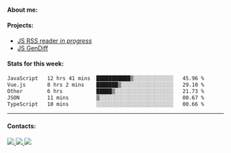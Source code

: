 #### About me:

#### Projects:
- [JS RSS reader *in progress*](https://github.com/GKoil/frontend-project-lvl3)
- [JS GenDiff](https://github.com/GKoil/GenDiff)

#### Stats for this week:
<!--START_SECTION:waka-->

```txt
JavaScript   12 hrs 41 mins  ███████████▒░░░░░░░░░░░░░   45.96 %
Vue.js       8 hrs 2 mins    ███████▒░░░░░░░░░░░░░░░░░   29.10 %
Other        6 hrs           █████▒░░░░░░░░░░░░░░░░░░░   21.73 %
JSON         11 mins         ▒░░░░░░░░░░░░░░░░░░░░░░░░   00.67 %
TypeScript   10 mins         ░░░░░░░░░░░░░░░░░░░░░░░░░   00.66 %
```

<!--END_SECTION:waka-->
---
#### Contacts:

<a target='_blank' title='LinkedIn' href="https://www.linkedin.com/in/gkoil/">
  <img src="https://img.shields.io/badge/LinkedIn-0077B5?style=for-the-badge&logo=linkedin&logoColor=white" />
</a>
<a target='_blank' title='Telegram' href="https://t.me/gkoil">
  <img src="https://img.shields.io/badge/Telegram-2CA5E0?style=for-the-badge&logo=telegram&logoColor=white" />
</a>
<a target='_blank' title='Gmail' href="mailto: gk.grigorev@gmail.com">
  <img src="https://img.shields.io/badge/Gmail-D14836?style=for-the-badge&logo=gmail&logoColor=white" />
</a>

